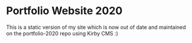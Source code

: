 # Portfolio Website 2020

This is a static version of my site which is now out of date and maintained on the portfolio-2020 repo using Kirby CMS :)
